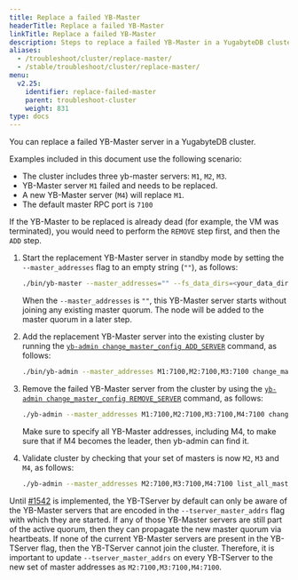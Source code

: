 ```yaml
---
title: Replace a failed YB-Master
headerTitle: Replace a failed YB-Master
linkTitle: Replace a failed YB-Master
description: Steps to replace a failed YB-Master in a YugabyteDB cluster.
aliases:
  - /troubleshoot/cluster/replace-master/
  - /stable/troubleshoot/cluster/replace-master/
menu:
  v2.25:
    identifier: replace-failed-master
    parent: troubleshoot-cluster
    weight: 831
type: docs
---
```


You can replace a failed YB-Master server in a YugabyteDB cluster.

Examples included in this document use the following scenario:

- The cluster includes three yb-master servers: `M1`, `M2`, `M3`.
- YB-Master server `M1` failed and needs to be replaced.
- A new YB-Master server (`M4`) will replace `M1`.
- The default master RPC port is `7100`

If the YB-Master to be replaced is already dead (for example, the VM was terminated), you would need to perform the `REMOVE` step first, and then the `ADD` step.

1. Start the replacement YB-Master server in standby mode by setting the `--master_addresses` flag to an empty string (`""`), as follows: 

   ```sh
   ./bin/yb-master --master_addresses="" --fs_data_dirs=<your_data_directories> [any other flags you would typically pass to this master process]
   ```

   When the `--master_addresses` is `""`, this YB-Master server starts without joining any existing master quorum. The node will be added to the master quorum in a later step.

2. Add the replacement YB-Master server into the existing cluster by running the [`yb-admin change_master_config ADD_SERVER`](../../../admin/yb-admin/#change-master-config) command, as follows:

   ```sh
   ./bin/yb-admin --master_addresses M1:7100,M2:7100,M3:7100 change_master_config ADD_SERVER M4 7100
   ```

3. Remove the failed YB-Master server from the cluster by using the [`yb-admin change_master_config REMOVE_SERVER`](../../../admin/yb-admin/#change-master-config) command, as follows:

   ```sh
   ./yb-admin --master_addresses M1:7100,M2:7100,M3:7100,M4:7100 change_master_config REMOVE_SERVER M1 7100
   ```

   Make sure to specify all YB-Master addresses, including M4, to make sure that if M4 becomes the leader, then yb-admin can find it.

4. Validate cluster by checking that your set of masters is now `M2`, `M3` and `M4`, as follows:

   ```bash
   ./yb-admin --master_addresses M2:7100,M3:7100,M4:7100 list_all_masters
   ```

Until [#1542](https://github.com/yugabyte/yugabyte-db/issues/1542) is implemented, the YB-TServer by default can only be aware of the YB-Master servers that are encoded in the `--tserver_master_addrs` flag with which they are started. If any of those YB-Master servers are still part of the active quorum, then they can propagate the new master quorum via heartbeats. If none of the current YB-Master servers are present in the YB-TServer flag, then the YB-TServer cannot join the cluster. Therefore, it is important to update `--tserver_master_addrs` on every YB-TServer to the new set of master addresses as `M2:7100,M3:7100,M4:7100`.